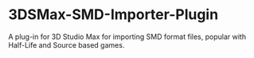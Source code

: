 # 3DSMax-SMD-Importer-Plugin
A plug-in for 3D Studio Max for importing SMD format files, popular with Half-Life and Source based games. 
